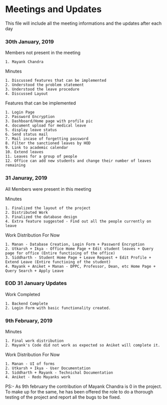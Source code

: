 # Meetings and Updates

This file will include all the meeting informations and the updates after each day

### 30th January, 2019

Members not present in the meeting
  
    1. Mayank Chandra

Minutes
	
	1. Discussed features that can be implemented
	2. Understood the problem statement
	3. Understood the leave procedure
	4. Discussed Layout

Features that can be implemented

	1. Login Page
	2. Password Encryption
	3. Dashboard/Home page with profile pic
	4. document upload for medical leave
	5. display leave status
	6. Send status mail
	7. Mail incase of forgetting password
	8. Filter the sanctioned leaves by HOD
	9. Link to academic calendar
	10. Extend leaves
	11. Leaves for a group of people
	12. Office can add new students and change their number of leaves remaining

### 31 Januray, 2019

All Members were present in this meeting

Minutes

	1. Finalized the layout of the project
	2. Distributed Work
	3. Finalized the database design
	4. Extra feature suggested - Find out all the people currently on leave
	
Work Distribution For Now

	1. Manan - Database Creation, Login Form + Password Encryption
	2. Utkarsh + Ikya - Office Home Page + Edit student leaves + Query page for office (Entire functioing of the office)
	3. Siddharth - Student Home Page + Leave Request + Edit Profile + Extend Leave (Entire functioing of the student)
	4. Mayank + Aniket + Manan - DPPC, Professor, Dean, etc Home Page + Query Search + Apply Leave

### EOD 31 January Updates

Work Completed

	1. Backend Complete
	2. Login Form with basic functionality created.
	
### 9th February, 2019

Minutes

	1. Final work distribution
	2. Mayank's Code did not work as expected so Aniket will complete it.
	
Work Distribution For Now

	1. Manan - UI of forms
	2. Utkarsh + Ikya - User Documentation
	3. Siddharth + Mayank - Technichal Documentation 
	4. Aniket - Redo Mayanks work
	
PS:- As 9th february the contribution of Mayank Chandra is 0 in the project. To make up for the same, he has been offered the role to do a thorough testing of the project and report all the bugs to be fixed.

